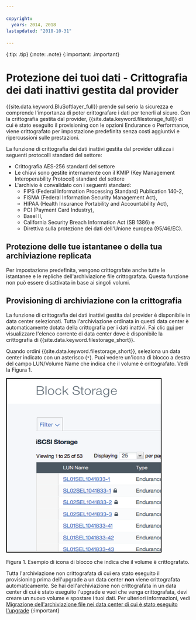 ```yaml
---

copyright:
  years: 2014, 2018
lastupdated: "2018-10-31"

---
```

{:tip: .tip}
{:note: .note}
{:important: .important}

# Protezione dei tuoi dati - Crittografia dei dati inattivi gestita dal provider

{{site.data.keyword.BluSoftlayer_full}} prende sul serio la sicurezza e comprende l'importanza di poter crittografare i dati per tenerli al sicuro. Con la crittografia gestita dal provider, {{site.data.keyword.filestorage_full}} di cui è stato eseguito il provisioning con le opzioni Endurance o Performance, viene crittografato per impostazione predefinita senza costi aggiuntivi e ripercussioni sulle prestazioni.

La funzione di crittografia dei dati inattivi gestita dal provider utilizza i seguenti protocolli standard del settore:

* Crittografia AES-256 standard del settore
* Le chiavi sono gestite internamente con il KMIP (Key Management Interoperability Protocol) standard del settore
* L'archivio è convalidato con i seguenti standard:
    - FIPS (Federal Information Processing Standard) Publication 140-2,
    - FISMA (Federal Information Security Management Act),
    - HIPAA (Health Insurance Portability and Accountability Act),
    - PCI (Payment Card Industry),
    - Basel II,
    - California Security Breach Information Act (SB 1386) e
    - Direttiva sulla protezione dei dati dell'Unione europea (95/46/EC).

## Protezione delle tue istantanee o della tua archiviazione replicata  

Per impostazione predefinita, vengono crittografate anche tutte le istantanee e le repliche dell'archiviazione file crittografata. Questa funzione non può essere disattivata in base ai singoli volumi.

## Provisioning di archiviazione con la crittografia

La funzione di crittografia dei dati inattivi gestita dal provider è disponibile in data center selezionati. Tutta l'archiviazione ordinata in questi data center è automaticamente dotata della crittografia per i dati inattivi. Fai clic [qui](new-ibm-block-and-file-storage-location-and-features.html) per visualizzare l'elenco corrente di data center dove è disponibile la crittografia di {{site.data.keyword.filestorage_short}}.

Quando ordini {{site.data.keyword.filestorage_short}}, seleziona un data center indicato con un asterisco (`*`). Puoi vedere un'icona di blocco a destra del campo LUN/Volume Name che indica che il volume è crittografato. Vedi la Figura 1.

![L'icona di blocco indica che il LUN è crittografato](/images/encryptedstorage.png)
<caption>Figura 1. Esempio di icona di blocco che indica che il volume è crittografato.</caption>

Tutta l'archiviazione non crittografata di cui era stato eseguito il provisioning prima dell'upgrade a un data center **non** viene crittografata automaticamente. Se hai dell'archiviazione non crittografata in un data center di cui è stato eseguito l'upgrade e vuoi che venga crittografata, devi creare un nuovo volume e spostare i tuoi dati. Per ulteriori informazioni, vedi [Migrazione dell'archiviazione file nei data center di cui è stato eseguito l'upgrade](migrate-file-storage-encrypted-file-storage.html)
{:important}
